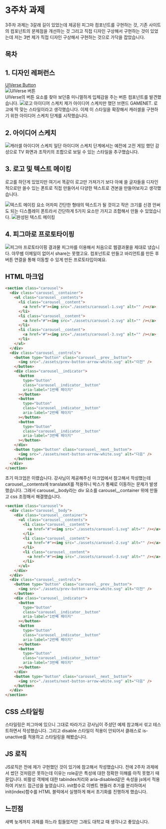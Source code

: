 # 3주차 과제

3주차 과제는 3갈래 길이 있었는데 제공된 피그마 컴포넌트를 구현하는 것,
기존 사이트의 컴포넌트의 문제점을 개선하는 것 그리고 직접 디자인 구상해서
구현하는 것이 있었는데 저는 3번 제가 직접 디자인 구상해서 구현하는 것으로
가닥을 잡았습니다.

## 목차

## 1. 디자인 레퍼런스

[UIVerse Button](https://uiverse.io/levxyca/tidy-mayfly-7)  
![UIVerse 버튼](./assets/button-reference-picture.png)  
UIVerse의 버튼 요소를 찾아 보던중 미니멀하게 입체감을 주는
버튼 컴포넌트를 발견했습니다.
![로고 아이디어 스케치](./assets/logo-idea-sketch.jpg)
제가 아이디어 스케치만 했던 브랜드 GAMENET. 로고에 딱 맞는 스타일이라고 생각했습니다. 이제 이 스타일을 확장해서 캐러셀을 구현하기 위한 아이디어 스케치 단계를 시작했습니다.

## 2. 아이디어 스케치

![캐러셀 아이디어 스케치](./assets/component-idea-sketch.jpg)
일단 아이디어 스케치 단계에서는 예전에 고전 게임 했던 감성으로
TV 화면과 조작키의 조합으로 보일 수 있는 스타일을 추구했습니다.

## 3. 로고 및 텍스트 메이킹

로고를 하던게 있었지만 여기서 똑같이 로고만 가져가기 보다 아예 쓸 글자들을
디자인적으로만 쓸수 있는 폰트로 직접 만들어서 다양한 텍스트로 견본을 만들어보자고 생각했습니다.

![텍스트 메이킹 요소](./assets/font-making-emlements.png)
어차피 간단한 형태의 텍스트가 될 것이고 작은 크기를 신경 안써도
되는 디스플레이 폰트라서 간단하게 5가지 요소만 가지고 조합해서 만들 수 있었습니다.
![완성된 텍스트 메이킹](./assets/text.png)

## 4. 피그마로 프로토타이핑

![피그마 프로토타이핑 결과물](./assets/figma-prototyping.png)
피그마를 이용해서 처음으로 웹결과물을 제대로 냈습니다. 야무쌤
이메일이 없어서 share는 못했고요. 컴포넌트로 만들고 바리언트를 만든 후
버튼 연결을 통해 이동할 수 있게 만든 프로토타입이예요.

## HTML 마크업

```html
<section class="carousel">
  <div class="carousel__container">
    <ul class="carousel__contents">
      <li class="carousel__content">
        <a href="#"><img src="./assets/carousel-1.svg" alt="" /></a>
      </li>
      <li class="carousel__content">
        <a href="#"><img src="./assets/carousel-2.svg" alt="" /></a>
      </li>
      <li class="carousel__content">
        <a href="#"><img src="./assets/carousel-3.svg" alt="" /></a>
      </li>
    </ul>
  </div>
  <div class="carousel__controls">
    <button type="button" class="carousel__prev__button">
      <img src="./assets/prev-button-arrow-white.svg" alt="이전" />
    </button>
    <div class="carousel__indicator">
      <button
        type="button"
        class="carousel__indicator__button"
        aria-label="1번째 페이지"
      ></button>
      <button
        type="button"
        class="carousel__indicator__button"
        aria-label="2번째 페이지"
      ></button>
      <button
        type="button"
        class="carousel__indicator__button"
        aria-label="3번째 페이지"
      ></button>
    </div>
    <button type="button" class="carousel__next__button">
      <img src="./assets/next-button-arrow-white.svg" alt="다음" />
    </button>
  </div>
</section>
```

초기 마크업은 이랬습니다. 강사님이 제공해주신 마크업에서 참고해서
작성했는데 carousel\_\_contents에 translateX를 적용하니 박스가 통째로 이동하는
문제가 발생했습니다. 그래서 carousel\_\_body라는 div 요소를 carousel\_\_container
위에 만들고 css 조정해서 해결했습니다.

```html
<section class="carousel">
  <div class="carousel__body">
    <div class="carousel__container">
      <ul class="carousel__contents">
        <li class="carousel__content">
          <a href="#"><img src="./assets/carousel-1.svg" alt="" /></a>
        </li>
        <li class="carousel__content">
          <a href="#"><img src="./assets/carousel-2.svg" alt="" /></a>
        </li>
        <li class="carousel__content">
          <a href="#"><img src="./assets/carousel-3.svg" alt="" /></a>
        </li>
      </ul>
    </div>
  </div>
  <div class="carousel__controls">
    <button type="button" class="carousel__prev__button">
      <img src="./assets/prev-button-arrow-white.svg" alt="이전" />
    </button>
    <div class="carousel__indicator">
      <button
        type="button"
        class="carousel__indicator__button"
        aria-label="1번째 페이지"
      ></button>
      <button
        type="button"
        class="carousel__indicator__button"
        aria-label="2번째 페이지"
      ></button>
      <button
        type="button"
        class="carousel__indicator__button"
        aria-label="3번째 페이지"
      ></button>
    </div>
    <button type="button" class="carousel__next__button">
      <img src="./assets/next-button-arrow-white.svg" alt="다음" />
    </button>
  </div>
</section>
```

## CSS 스타일링

스타일링은 피그마에 있으니 그대로 따라가고 강사님이 주셨던 예제 참고해서
섞고 테스트하면서 작성했습니다.
그리고 disable 스타일이 적용이 안되어서 클래스로 is-unactive를 적용하고
스타일링을 해봤습니다.

## JS 로직

JS로직은 전에 제가 구현했던 것이 있기에 참고해서 작성했습니다. 전에 2주차
과제에서 썼던 것처럼은 못하는데 이유는 role같은 특성에 대한 정확한 이해를
아직 못했기 때문입니다. 비활성 객체에 대한 tabindex처리와 aria-disabled같은
속성을 js에서 적용하여 키보드 접근성을 높였습니다. init함수로 이벤트 핸들러
추가를 분리하여서 init(index)함수를 HTML 블럭에서 실행하게 해서 초기화를
진행하게 했습니다.

## 느낀점

새벽 늦게까지 과제를 하느라 힘들었지만 그래도 대학교 때 생각나고 좋았습니다.
